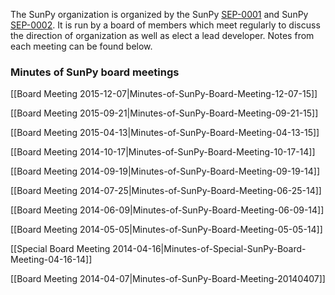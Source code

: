The SunPy organization is organized by the SunPy [SEP-0001](https://github.com/sunpy/sunpy-SEP/blob/master/SEP-0001.md) and SunPy [SEP-0002](https://github.com/sunpy/sunpy-SEP/blob/master/SEP-0002.md). It is run by a board of members which meet regularly to discuss the direction of organization as well as elect a lead developer. Notes from each meeting can be found below.

### Minutes of SunPy board meetings
[[Board Meeting 2015-12-07|Minutes-of-SunPy-Board-Meeting-12-07-15]]

[[Board Meeting 2015-09-21|Minutes-of-SunPy-Board-Meeting-09-21-15]]

[[Board Meeting 2015-04-13|Minutes-of-SunPy-Board-Meeting-04-13-15]]

[[Board Meeting 2014-10-17|Minutes-of-SunPy-Board-Meeting-10-17-14]]

[[Board Meeting 2014-09-19|Minutes-of-SunPy-Board-Meeting-09-19-14]]

[[Board Meeting 2014-07-25|Minutes-of-SunPy-Board-Meeting-06-25-14]]

[[Board Meeting 2014-06-09|Minutes-of-SunPy-Board-Meeting-06-09-14]]

[[Board Meeting 2014-05-05|Minutes-of-SunPy-Board-Meeting-05-05-14]]

[[Special Board Meeting 2014-04-16|Minutes-of-Special-SunPy-Board-Meeting-04-16-14]]

[[Board Meeting 2014-04-07|Minutes-of-SunPy-Board-Meeting-20140407]]
